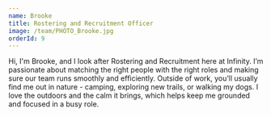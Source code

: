 ```yaml
---
name: Brooke
title: Rostering and Recruitment Officer
image: /team/PHOTO_Brooke.jpg
orderId: 9
---
```


Hi, I'm Brooke, and I look after Rostering and Recruitment here at Infinity. I’m passionate about matching the right people with the right roles and making sure our team runs smoothly and efficiently. Outside of work, you’ll usually find me out in nature - camping, exploring new trails, or walking my dogs. I love the outdoors and the calm it brings, which helps keep me grounded and focused in a busy role.